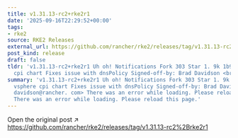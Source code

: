 ```yaml
---
title: v1.31.13-rc2+rke2r1
date: '2025-09-16T22:29:52+00:00'
tags:
- rke2
source: RKE2 Releases
external_url: https://github.com/rancher/rke2/releases/tag/v1.31.13-rc2%2Brke2r1
post_kind: release
draft: false
tldr: 'v1.31.13-rc2+rke2r1 Uh oh! Notifications Fork 303 Star 1. 9k 1b9ca5d Bump vsphere
  cpi chart Fixes issue with dnsPolicy Signed-off-by: Brad Davidson <brad.'
summary: 'v1.31.13-rc2+rke2r1 Uh oh! Notifications Fork 303 Star 1. 9k 1b9ca5d Bump
  vsphere cpi chart Fixes issue with dnsPolicy Signed-off-by: Brad Davidson <brad.
  davidson@rancher. com> There was an error while loading. Please reload this page.
  There was an error while loading. Please reload this page.'
---
```

Open the original post ↗ https://github.com/rancher/rke2/releases/tag/v1.31.13-rc2%2Brke2r1
